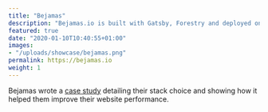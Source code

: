 ```yaml
---
title: "Bejamas"
description: "Bejamas.io is built with Gatsby, Forestry and deployed on Vercel."
featured: true
date: "2020-01-10T10:40:55+01:00"
images:
- "/uploads/showcase/bejamas.png"
permalink: https://bejamas.io
weight: 1
---
```


Bejamas wrote a [case study](https://bejamas.io/blog/case-study-bejamas/) detailing their stack choice and showing how it helped them improve their website performance.
